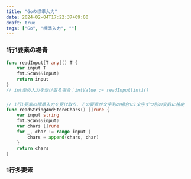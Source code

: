 ```yaml
---
title: "Goの標準入力"
date: 2024-02-04T17:22:37+09:00
draft: true
tags: ["Go", "標準入力", ""]
---
```


### 1行1要素の場青

```Go
func readInput[T any]() T {
	var input T
	fmt.Scan(&input)
	return input
}
// int型の入力を受け取る場合：intValue := readInput[int]()
```

### 

```Go
// 1行1要素の標準入力を受け取り、その要素が文字列の場合に1文字ずつ別の変数に格納
func readStringAndStoreChars() []rune {
	var input string
	fmt.Scan(&input)
	var chars []rune
	for _, char := range input {
		chars = append(chars, char)
	}
	return chars 
}
```

### 1行多要素
```Go


```

```Go

```

